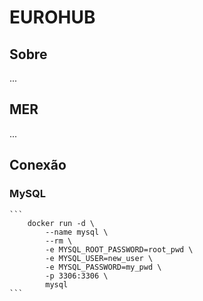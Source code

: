 # EUROHUB
## Sobre
...

## MER
...

## Conexão

### MySQL
	```
		docker run -d \
			--name mysql \
			--rm \
			-e MYSQL_ROOT_PASSWORD=root_pwd \
			-e MYSQL_USER=new_user \
			-e MYSQL_PASSWORD=my_pwd \
			-p 3306:3306 \
			mysql
	```